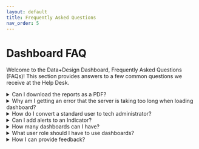 ```yaml
---
layout: default
title: Frequently Asked Questions
nav_order: 5
---
```


# Dashboard FAQ

Welcome to the Data+Design Dashboard, Frequently Asked Questions (FAQs)!
This section provides answers to a few common questions we receive at the Help Desk.

<details>
  <summary>Can I download the reports as a PDF? </summary>
  <p>
  Yes. You can download reports to PDF.
  </p>
</details>

<details>
  <summary> Why am I getting an error that the server is taking too long when loading dashboard? </summary>
  <p>
  Apparent delays downloading from Dashboard's server can be caused by many things, but are often the result of antivirus software or a firewall used by your organization.  After checking with your own IT administrators, if you are still unable to download the dashboard, please ask the Dashboard Desk for assistance.
  </p>
</details>

<details>
  <summary>How do I convert a standard user to tech administrator?</summary>
  <p>
  On your Dashboard, choose Admin Console > Permissions, then click Users.
  Find the user, then click the username.
  Update the user's role, then click Update.
  </p>
</details>

<details>
  <summary>Can I add alerts to an Indicator?</summary>
      <p>
      Yes. Just click the Gear of the indicator, then choose Alert Me. Follow the instructions on the screen to setup and alert.

      ![GitLab UI docs](https://gitlab-org.gitlab.io/gitlab-ui/?path=/story/base-collapse--default)
      </p>
</details>

<details>
  <summary>How many dashboards can I have?</summary>
    <p>
    You can have any number of dashboards. We recommend to keep only the dashboards that are relevant to your users.    
    </p>
</details>

<details>
  <summary>What user role should I have to use dashboards?</summary>
    <p>
    All users can view dashboards and set up alerts on indicator changes. Only tech administrators can Set up a Dashboard.
    </p>
</details>

<details>
  <summary>How I can provide feedback? </summary>
    <p>
    The Data+Design team would love to hear from you. If you have feedback or inquiries, you can provide them within the Data+Design Dashboard page. Click the question mark icon on the lower portion of the dashboard and follow the instructions.
    </p>
</details>
